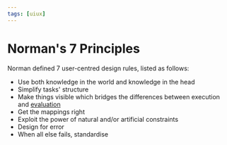 ```yaml
---
tags: [uiux]
---
```


# Norman's 7 Principles

Norman defined 7 user-centred design rules, listed as follows:
- Use both knowledge in the world and knowledge in the head
- Simplify tasks' structure
- Make things visible which bridges the differences between execution and
  [evaluation](202305061338.md)
- Get the mappings right
- Exploit the power of natural and/or artificial constraints
- Design for error
- When all else fails, standardise
